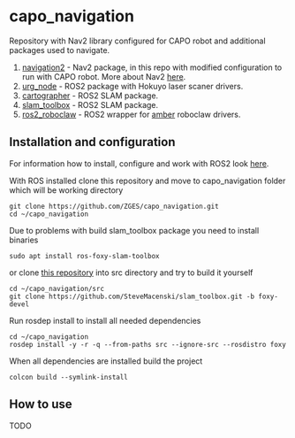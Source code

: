 # capo_navigation
Repository with Nav2 library configured for CAPO robot and additional packages used to navigate.

1. [navigation2](https://github.com/ros-planning/navigation2/tree/foxy-devel) - Nav2 package, in this repo with modified configuration to run with CAPO robot. More about Nav2 [here](https://navigation.ros.org/).
2. [urg_node](https://github.com/ros-drivers/urg_node/tree/foxy-devel) - ROS2 package with Hokuyo laser scaner drivers.
3. [cartographer](https://github.com/ros2/cartographer/tree/foxy) - ROS2 SLAM package.
4. [slam_toolbox](https://github.com/SteveMacenski/slam_toolbox/tree/foxy-devel) - ROS2 SLAM package.
5. [ros2_roboclaw](https://github.com/ZGES/ros2_roboclaw) - ROS2 wrapper for [amber](https://github.com/project-capo/amber-python-drivers) roboclaw drivers.

## Installation and configuration
For information how to install, configure and work with ROS2 look [here](https://docs.ros.org/en/foxy/index.html).

With ROS installed clone this repository and move to capo_navigation folder which will be working directory

    
    git clone https://github.com/ZGES/capo_navigation.git
    cd ~/capo_navigation
    

Due to problems with build slam_toolbox package you need to install binaries
    
    sudo apt install ros-foxy-slam-toolbox
   
or clone [this repository](https://github.com/SteveMacenski/slam_toolbox/tree/foxy-devel) into src directory and try to build it yourself
    
    cd ~/capo_navigation/src
    git clone https://github.com/SteveMacenski/slam_toolbox.git -b foxy-devel
    

Run rosdep install to install all needed dependencies
    
    cd ~/capo_navigation
    rosdep install -y -r -q --from-paths src --ignore-src --rosdistro foxy
    
When all dependencies are installed build the project

    colcon build --symlink-install

## How to use
TODO

